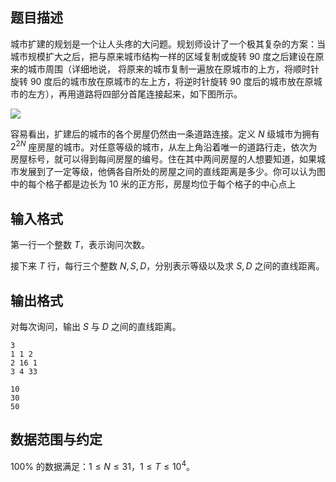 ## 题目描述

城市扩建的规划是一个让人头疼的大问题。规划师设计了一个极其复杂的方案：当城市规模扩大之后，把与原来城市结构一样的区域复制或旋转 $90$ 度之后建设在原来的城市周围（详细地说， 将原来的城市复制一遍放在原城市的上方，将顺时针旋转 $90$ 度后的城市放在原城市的左上方，将逆时针旋转 $90$ 度后的城市放在原城市的左方），再用道路将四部分首尾连接起来，如下图所示。

![](file://pic1.png)

容易看出，扩建后的城市的各个房屋仍然由一条道路连接。定义 $N$ 级城市为拥有 $2^{2N}$ 座房屋的城市。对任意等级的城市，从左上角沿着唯一的道路行走，依次为房屋标号，就可以得到每间房屋的编号。住在其中两间房屋的人想要知道，如果城市发展到了一定等级，他俩各自所处的房屋之间的直线距离是多少。你可以认为图中的每个格子都是边长为 $10$ 米的正方形，房屋均位于每个格子的中心点上

## 输入格式

第一行一个整数 $T$，表示询问次数。

接下来 $T$ 行，每行三个整数 $N,S,D$，分别表示等级以及求 $S,D$ 之间的直线距离。

## 输出格式

对每次询问，输出 $S$ 与 $D$ 之间的直线距离。

```input1
3
1 1 2
2 16 1
3 4 33
```

```output1
10
30
50
```

## 数据范围与约定

$100\%$ 的数据满足：$1\leq N\leq 31$，$1\leq T\leq 10^4$。